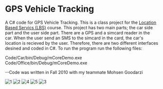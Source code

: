 # GPS Vehicle Tracking
A C# code for GPS Vehicle Tracking. This is a class project for the <a href="https://en.wikipedia.org/wiki/Location-based_service">Location Based Servics (LBS)</a> course. This project has two main parts; the car side part and the user side part. There are a GPS and a simcard reader in the car. When the user send an SMS to the simcard in the card, the car's location is recieved by the user. Therefore, there are two different interfaces desined and coded in C#. To run the program run the following files: <br>

Code/Car/bin/Debug/mCoreDemo.exe <br>
Code/Office/bin/Debug/mCoreDemo.exe

--Code was written in Fall 2010 with my teammate Mohsen Goodarzi



![1](https://user-images.githubusercontent.com/10367311/43111558-1542191c-8eaf-11e8-86b8-7e35223ab13c.PNG)
![2](https://user-images.githubusercontent.com/10367311/43111560-16802436-8eaf-11e8-9d49-3f33b1ba9ca5.PNG)
![4](https://user-images.githubusercontent.com/10367311/43111561-17abca72-8eaf-11e8-8e49-88516aa351a7.PNG)
![5](https://user-images.githubusercontent.com/10367311/43111564-18d118e4-8eaf-11e8-800c-4e3d1ebf8511.PNG)
![3](https://user-images.githubusercontent.com/10367311/43111570-1a49eed0-8eaf-11e8-9ce7-b847a2b591c7.PNG)
